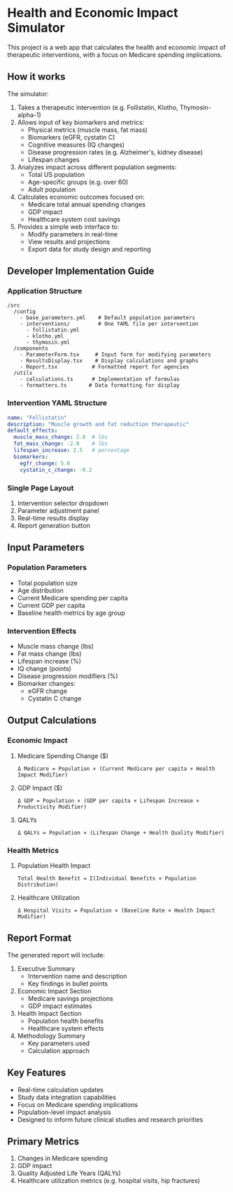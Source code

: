 # Health and Economic Impact Simulator

This project is a web app that calculates the health and economic impact of therapeutic interventions, with a focus on Medicare spending implications.

## How it works

The simulator:
1. Takes a therapeutic intervention (e.g. Follistatin, Klotho, Thymosin-alpha-1)
2. Allows input of key biomarkers and metrics:
   - Physical metrics (muscle mass, fat mass)
   - Biomarkers (eGFR, cystatin C)
   - Cognitive measures (IQ changes)
   - Disease progression rates (e.g. Alzheimer's, kidney disease)
   - Lifespan changes
3. Analyzes impact across different population segments:
   - Total US population
   - Age-specific groups (e.g. over 60)
   - Adult population
4. Calculates economic outcomes focused on:
   - Medicare total annual spending changes
   - GDP impact
   - Healthcare system cost savings
5. Provides a simple web interface to:
   - Modify parameters in real-time
   - View results and projections
   - Export data for study design and reporting

## Developer Implementation Guide

### Application Structure
```
/src
  /config
    - base_parameters.yml    # Default population parameters
    - interventions/         # One YAML file per intervention
      - follistatin.yml
      - klotho.yml
      - thymosin.yml
  /components
    - ParameterForm.tsx     # Input form for modifying parameters
    - ResultsDisplay.tsx    # Display calculations and graphs
    - Report.tsx           # Formatted report for agencies
  /utils
    - calculations.ts      # Implementation of formulas
    - formatters.ts       # Data formatting for display
```

### Intervention YAML Structure
```yaml
name: "Follistatin"
description: "Muscle growth and fat reduction therapeutic"
default_effects:
  muscle_mass_change: 2.0  # lbs
  fat_mass_change: -2.0    # lbs
  lifespan_increase: 2.5   # percentage
  biomarkers:
    egfr_change: 5.0
    cystatin_c_change: -0.2
```

### Single Page Layout
1. Intervention selector dropdown
2. Parameter adjustment panel
3. Real-time results display
4. Report generation button

## Input Parameters

### Population Parameters
- Total population size
- Age distribution
- Current Medicare spending per capita
- Current GDP per capita
- Baseline health metrics by age group

### Intervention Effects
- Muscle mass change (lbs)
- Fat mass change (lbs)
- Lifespan increase (%)
- IQ change (points)
- Disease progression modifiers (%)
- Biomarker changes:
  - eGFR change
  - Cystatin C change

## Output Calculations

### Economic Impact
1. Medicare Spending Change ($)
   ```
   Δ Medicare = Population × (Current Medicare per capita × Health Impact Modifier)
   ```

2. GDP Impact ($)
   ```
   Δ GDP = Population × (GDP per capita × Lifespan Increase × Productivity Modifier)
   ```

3. QALYs
   ```
   Δ QALYs = Population × (Lifespan Change + Health Quality Modifier)
   ```

### Health Metrics
1. Population Health Impact
   ```
   Total Health Benefit = Σ(Individual Benefits × Population Distribution)
   ```

2. Healthcare Utilization
   ```
   Δ Hospital Visits = Population × (Baseline Rate × Health Impact Modifier)
   ```

## Report Format

The generated report will include:
1. Executive Summary
   - Intervention name and description
   - Key findings in bullet points
2. Economic Impact Section
   - Medicare savings projections
   - GDP impact estimates
3. Health Impact Section
   - Population health benefits
   - Healthcare system effects
4. Methodology Summary
   - Key parameters used
   - Calculation approach

## Key Features

- Real-time calculation updates
- Study data integration capabilities
- Focus on Medicare spending implications
- Population-level impact analysis
- Designed to inform future clinical studies and research priorities

## Primary Metrics

1. Changes in Medicare spending
2. GDP impact
3. Quality Adjusted Life Years (QALYs)
4. Healthcare utilization metrics (e.g. hospital visits, hip fractures)




